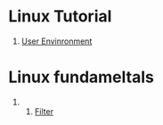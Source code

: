 # Linux Tutorial
1. [User Envinronment](https://github.com/huydv398/CentOS/blob/master/User-Envinronment.md)

# Linux fundameltals
1. 1. [Filter](https://github.com/huydv398/CentOS/blob/master/filters-command.md)
